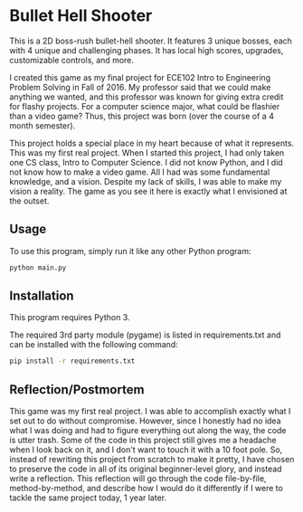 # Bullet Hell Shooter

This is a 2D boss-rush bullet-hell shooter. It features 3 unique bosses, each with 4 unique and challenging phases. It has local high scores, upgrades, customizable controls, and more.

I created this game as my final project for ECE102 Intro to Engineering Problem Solving in Fall of 2016. My professor said that we could make anything we wanted, and this professor was known for giving extra credit for flashy projects. For a computer science major, what could be flashier than a video game? Thus, this project was born (over the course of a 4 month semester).

This project holds a special place in my heart because of what it represents. This was my first real project. When I started this project, I had only taken one CS class, Intro to Computer Science. I did not know Python, and I did not know how to make a video game. All I had was some fundamental knowledge, and a vision. Despite my lack of skills, I was able to make my vision a reality. The game as you see it here is exactly what I envisioned at the outset.

## Usage

To use this program, simply run it like any other Python program:

```sh
python main.py
```

## Installation

This program requires Python 3.

The required 3rd party module (pygame) is listed in requirements.txt and can be installed with the following command:

```sh
pip install -r requirements.txt
```

## Reflection/Postmortem

This game was my first real project. I was able to accomplish exactly what I set out to do without compromise. However, since I honestly had no idea what I was doing and had to figure everything out along the way, the code is utter trash. Some of the code in this project still gives me a headache when I look back on it, and I don't want to touch it with a 10 foot pole. So, instead of rewriting this project from scratch to make it pretty, I have chosen to preserve the code in all of its original beginner-level glory, and instead write a reflection. This reflection will go through the code file-by-file, method-by-method, and describe how I would do it differently if I were to tackle the same project today, 1 year later.



